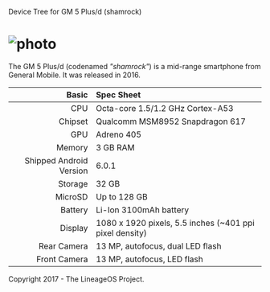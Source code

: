 Device Tree for GM 5 Plus/d (shamrock)

![photo](https://onelabs.net/img/logo@2x.png)
===========================================

The GM 5 Plus/d (codenamed _"shamrock"_) is a mid-range smartphone from General Mobile.
It was released in 2016.

Basic   | Spec Sheet
-------:|:-------------------------
CPU     | Octa-core 1.5/1.2 GHz Cortex-A53
Chipset | Qualcomm MSM8952 Snapdragon 617
GPU     | Adreno 405
Memory  | 3 GB RAM
Shipped Android Version | 6.0.1
Storage | 32 GB
MicroSD | Up to 128 GB
Battery | Li-Ion 3100mAh battery
Display | 1080 x 1920 pixels, 5.5 inches (~401 ppi pixel density)
Rear Camera  | 13 MP, autofocus, dual LED flash
Front Camera  | 13 MP, autofocus, LED flash

Copyright 2017 - The LineageOS Project.
